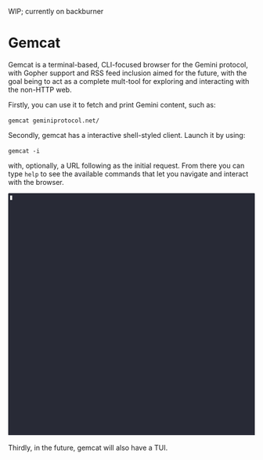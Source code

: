 WIP; currently on backburner
# Gemcat
Gemcat is a terminal-based, CLI-focused browser for the Gemini protocol, with Gopher support and RSS feed inclusion aimed for the future, with the goal being to act as a complete mult-tool for exploring and interacting with the non-HTTP web.

Firstly, you can use it to fetch and print Gemini content, such as:

`gemcat geminiprotocol.net/`

Secondly, gemcat has a interactive shell-styled client. Launch it by using:

`gemcat -i`

with, optionally, a URL following as the initial request. From there you can type `help` to see the available commands that let you navigate and interact with the browser.

![Demo Gif](https://raw.githubusercontent.com/krbreyn/gemcat/refs/heads/master/demo.gif)

Thirdly, in the future, gemcat will also have a TUI.
